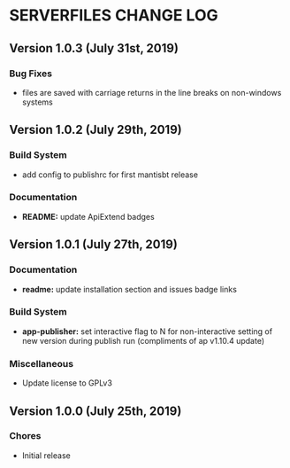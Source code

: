 # SERVERFILES CHANGE LOG

## Version 1.0.3 (July 31st, 2019)

### Bug Fixes

- files are saved with carriage returns in the line breaks on non-windows systems

## Version 1.0.2 (July 29th, 2019)

### Build System

- add config to publishrc for first mantisbt release

### Documentation

- **README:** update ApiExtend badges

## Version 1.0.1 (July 27th, 2019)

### Documentation

- **readme:** update installation section and issues badge links

### Build System

- **app-publisher:** set interactive flag to N for non-interactive setting of new version during publish run (compliments of ap v1.10.4 update)

### Miscellaneous

- Update license to GPLv3

## Version 1.0.0 (July 25th, 2019)

### Chores

- Initial release

